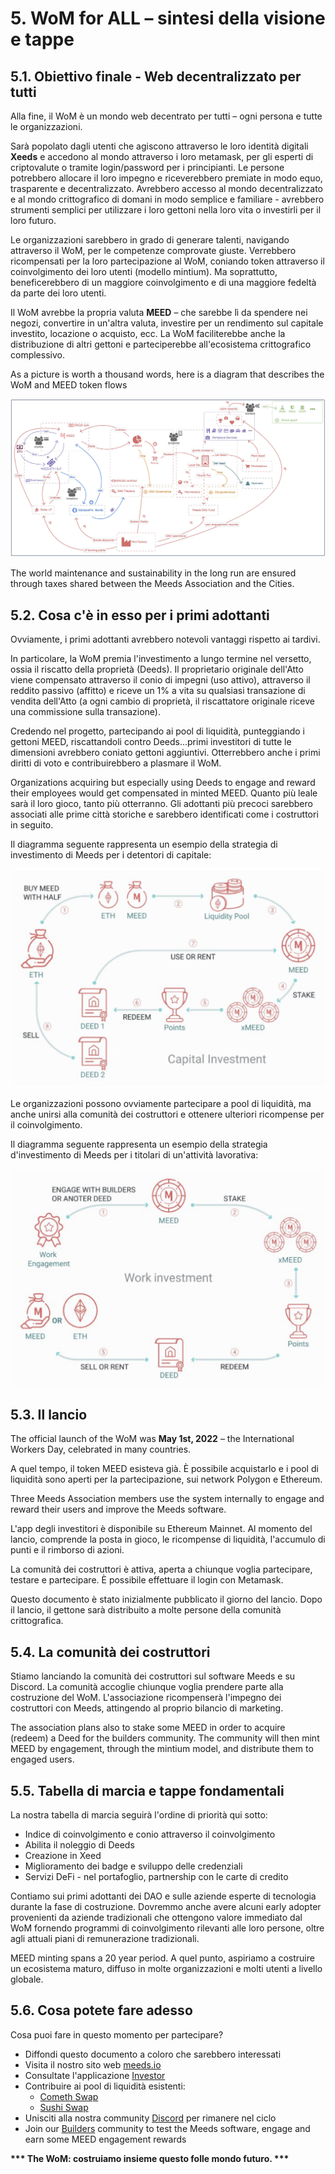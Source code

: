 # 5. WoM for ALL – sintesi della visione e tappe

## 5.1. Obiettivo finale - Web decentralizzato per tutti

Alla fine, il WoM è un mondo web decentrato per tutti – ogni persona e tutte le organizzazioni.

Sarà popolato dagli utenti che agiscono attraverso le loro identità digitali **Xeeds** e accedono al mondo attraverso i loro metamask, per gli esperti di criptovalute o tramite login/password per i principianti. Le persone potrebbero allocare il loro impegno e riceverebbero premiate in modo equo, trasparente e decentralizzato. Avrebbero accesso al mondo decentralizzato e al mondo crittografico di domani in modo semplice e familiare - avrebbero strumenti semplici per utilizzare i loro gettoni nella loro vita o investirli per il loro futuro.

Le organizzazioni sarebbero in grado di generare talenti, navigando attraverso il WoM, per le competenze comprovate giuste. Verrebbero ricompensati per la loro partecipazione al WoM, coniando token attraverso il coinvolgimento dei loro utenti (modello mintium). Ma soprattutto, beneficerebbero di un maggiore coinvolgimento e di una maggiore fedeltà da parte dei loro utenti.

Il WoM avrebbe la propria valuta **MEED** – che sarebbe lì da spendere nei negozi, convertire in un'altra valuta, investire per un rendimento sul capitale investito, locazione o acquisto, ecc. La WoM faciliterebbe anche la distribuzione di altri gettoni e parteciperebbe all'ecosistema crittografico complessivo.

As a picture is worth a thousand words, here is a diagram that describes the WoM and MEED token flows

![Flussi di WoM e Meeds](en/img/wom-flows.png)

The world maintenance and sustainability in the long run are ensured through taxes shared between the Meeds Association and the Cities.

## 5.2. Cosa c'è in esso per i primi adottanti

Ovviamente, i primi adottanti avrebbero notevoli vantaggi rispetto ai tardivi.

In particolare, la WoM premia l'investimento a lungo termine nel versetto, ossia il riscatto della proprietà (Deeds). Il proprietario originale dell'Atto viene compensato attraverso il conio di impegni (uso attivo), attraverso il reddito passivo (affitto) e riceve un 1% a vita su qualsiasi transazione di vendita dell'Atto (a ogni cambio di proprietà, il riscattatore originale riceve una commissione sulla transazione).

Credendo nel progetto, partecipando ai pool di liquidità, punteggiando i gettoni MEED, riscattandoli contro Deeds...primi investitori di tutte le dimensioni avrebbero coniato gettoni aggiuntivi. Otterrebbero anche i primi diritti di voto e contribuirebbero a plasmare il WoM.

Organizations acquiring but especially using Deeds to engage and reward their employees would get compensated in minted MEED. Quanto più leale sarà il loro gioco, tanto più otterranno. Gli adottanti più precoci sarebbero associati alle prime città storiche e sarebbero identificati come i costruttori in seguito.

Il diagramma seguente rappresenta un esempio della strategia di investimento di Meeds per i detentori di capitale:

![Strategia di investimento di Meeds per i detentori di capitale](en/img/invest-capital.png)

Le organizzazioni possono ovviamente partecipare a pool di liquidità, ma anche unirsi alla comunità dei costruttori e ottenere ulteriori ricompense per il coinvolgimento.

Il diagramma seguente rappresenta un esempio della strategia d'investimento di Meeds per i titolari di un'attività lavorativa:

![Strategia d'investimento di Meeds per i detentori di lavoro](en/img/invest-work.png)

## 5.3. Il lancio

The official launch of the WoM was **May 1st, 2022** – the International Workers Day, celebrated in many countries.

A quel tempo, il token MEED esisteva già. È possibile acquistarlo e i pool di liquidità sono aperti per la partecipazione, sui network Polygon e Ethereum.

Three Meeds Association members use the system internally to engage and reward their users and improve the Meeds software.

L'app degli investitori è disponibile su Ethereum Mainnet. Al momento del lancio, comprende la posta in gioco, le ricompense di liquidità, l'accumulo di punti e il rimborso di azioni.

La comunità dei costruttori è attiva, aperta a chiunque voglia partecipare, testare e partecipare. È possibile effettuare il login con Metamask.

Questo documento è stato inizialmente pubblicato il giorno del lancio. Dopo il lancio, il gettone sarà distribuito a molte persone della comunità crittografica.

## 5.4. La comunità dei costruttori

Stiamo lanciando la comunità dei costruttori sul software Meeds e su Discord. La comunità accoglie chiunque voglia prendere parte alla costruzione del WoM. L'associazione ricompenserà l'impegno dei costruttori con Meeds, attingendo al proprio bilancio di marketing.

The association plans also to stake some MEED in order to acquire (redeem) a Deed for the builders community. The community will then mint MEED by engagement, through the mintium model, and distribute them to engaged users.

## 5.5. Tabella di marcia e tappe fondamentali

La nostra tabella di marcia seguirà l'ordine di priorità qui sotto:

- Indice di coinvolgimento e conio attraverso il coinvolgimento
- Abilita il noleggio di Deeds
- Creazione in Xeed
- Miglioramento dei badge e sviluppo delle credenziali
- Servizi DeFi - nel portafoglio, partnership con le carte di credito

Contiamo sui primi adottanti dei DAO e sulle aziende esperte di tecnologia durante la fase di costruzione. Dovremmo anche avere alcuni early adopter provenienti da aziende tradizionali che ottengono valore immediato dal WoM fornendo programmi di coinvolgimento rilevanti alle loro persone, oltre agli attuali piani di remunerazione tradizionali.

MEED minting spans a 20 year period. A quel punto, aspiriamo a costruire un ecosistema maturo, diffuso in molte organizzazioni e molti utenti a livello globale.

## 5.6. Cosa potete fare adesso

Cosa puoi fare in questo momento per partecipare?

- Diffondi questo documento a coloro che sarebbero interessati
- Visita il nostro sito web [meeds.io](https://www.meeds.io/)
- Consultate l'applicazione [Investor](https://meeds.io/investors)
- Contribuire ai pool di liquidità esistenti:
  - [Cometh Swap](https://swap.cometh.io/)
  - [Sushi Swap](https://sushi.com)
- Unisciti alla nostra community [Discord](https://discord.com/invite/hAuADSq3) per rimanere nel ciclo
- Join our [Builders](https://meeds.io/builders) community to test the Meeds software, engage and earn some MEED engagement rewards

**\*\*\* The WoM: costruiamo insieme questo folle mondo futuro. \*\*\***